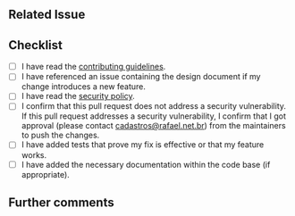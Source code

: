 <!--
Describe the big picture of your changes here to communicate to the maintainers why we should accept this pull request.

This text will be included in the changelog. If applicable, include links to documentation or pieces of code.
If your change includes breaking changes please add a code block documenting the breaking change:

```
BREAKING CHANGES: This patch changes the behavior of configuration item `foo` to do bar. To keep the existing
behavior please do baz.
```
-->

## Related Issue

<!--
If this pull request

1. is a fix for a known bug, link the issue where the bug was reported in the format of `#1234`;
2. is a fix for a previously unknown bug, explain the bug and how to reproduce it in this pull request;
3. implements a new feature, link the issue containing the design document in the format of `#1234`;
4. improves the documentation, no issue reference is required.

Pull requests introducing new features can take on average 2-8 weeks longer to get merged.

You can discuss changes with maintainers in the Github Discussions in this repository.
-->

## Checklist

<!--
Put an `x` in the boxes that apply. You can also fill these out after creating the PR. If you're unsure about any of
them, don't hesitate to ask. We're here to help! This is simply a reminder of what we are going to look for before merging your code.
-->

- [ ] I have read the [contributing guidelines](../blob/main/CONTRIBUTING.md).
- [ ] I have referenced an issue containing the design document if my change introduces a new feature.
- [ ] I have read the [security policy](../blob/main/SECURITY.md).
- [ ] I confirm that this pull request does not address a security vulnerability. 
      If this pull request addresses a security vulnerability, 
      I confirm that I got approval (please contact [cadastros@rafael.net.br](mailto:cadastros@rafael.net.br)) from the maintainers to push the changes.
- [ ] I have added tests that prove my fix is effective or that my feature works.
- [ ] I have added the necessary documentation within the code base (if appropriate).

## Further comments

<!--
If this is a relatively large or complex change, kick off the discussion by explaining why you chose the solution
you did and what alternatives you considered, etc...
-->